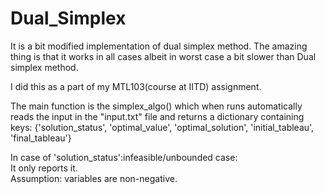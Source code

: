 # Dual_Simplex
It is a bit modified implementation of dual simplex method. The amazing thing is that it works in all cases albeit in worst case a bit slower than Dual simplex method.

I did this as a part of my MTL103(course at IITD) assignment.

The main function is the simplex_algo() which when runs automatically reads the input in the "input.txt" file and returns a dictionary containing keys:
{'solution_status', 'optimal_value', 'optimal_solution', 'initial_tableau', 'final_tableau'}


In case of 'solution_status':infeasible/unbounded case:<br />
It only reports it.<br />
Assumption: variables are non-negative.
